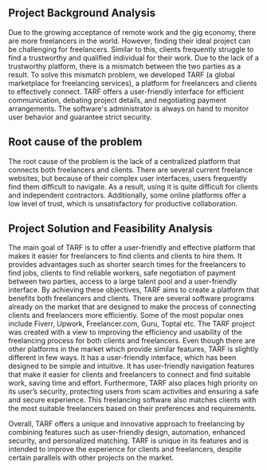 ## Project Background Analysis

Due to the growing acceptance of remote work and the gig economy, there are more freelancers in the world. However, finding their ideal project can be challenging for freelancers. Similar to this, clients frequently struggle to find a trustworthy and qualified individual for their work. Due to the lack of a trustworthy platform, there is a mismatch between the two parties as a result. 
To solve this mismatch problem, we developed TARF (a global marketplace for freelancing services), a platform for freelancers and clients to effectively connect. TARF offers a user-friendly interface for efficient communication, debating project details, and negotiating payment arrangements. The software's administrator is always on hand to monitor user behavior and guarantee strict security.

## Root cause of the problem

The root cause of the problem is the lack of a centralized platform that connects both freelancers and clients. There are several current freelance websites, but because of their complex user interfaces, users frequently find them difficult to navigate. As a result, using it is quite difficult for clients and independent contractors. Additionally, some online platforms offer a low level of trust, which is unsatisfactory for productive collaboration.

## Project Solution and Feasibility Analysis

The main goal of TARF is to offer a user-friendly and effective platform that makes it easier for freelancers to find clients and clients to hire them. It provides advantages such as shorter search times for the freelancers to find jobs, clients to find reliable workers, safe negotiation of payment between two parties, access to a large talent pool and a user-friendly interface. By achieving these objectives, TARF aims to create a platform that benefits both freelancers and clients. There are several software programs already on the market that are designed to make the process of connecting clients and freelancers more efficiently. Some of the most popular ones include Fiverr, Upwork, Freelancer.com, Guru, Toptal etc.
The TARF project was created with a view to improving the efficiency and usability of the freelancing process for both clients and freelancers. Even though there are other platforms in the market which provide similar features, TARF is slightly different in few ways. It has a user-friendly interface, which has been designed to be simple and intuitive. It has user-friendly navigation features that make it easier for clients and freelancers to connect and find suitable work, saving time and effort. Furthermore, TARF also places high priority on its user’s security, protecting users from scam activities and ensuring a safe and secure experience. This freelancing software also matches clients with the most suitable freelancers based on their preferences and requirements. 

Overall, TARF offers a unique and innovative approach to freelancing by combining features such as user-friendly design, automation, enhanced security, and personalized matching. TARF is unique in its features and is intended to improve the experience for clients and freelancers, despite certain parallels with other projects on the market.



